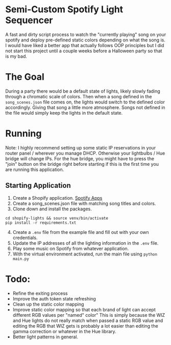 # Semi-Custom Spotify Light Sequencer

A fast and dirty script process to watch the "currently playing" song on your spotify and deploy pre-defined static colors depending on what the song is. I would have liked a better app that actually follows OOP principles but I did not start this project until a couple weeks before a Halloween party so that is my bad.

# The Goal
During a party there would be a default state of lights, likely slowly fading through a chromatic scale of colors. Then when a song defined in the `song_scenes.json` file comes on, the lights would switch to the defined color accordingly. Giving that song a little more atmosphere. Songs not defined in the file would simply keep the lights in the default state.

# Running
Note: I highly recommend setting up some static IP reservations in your router panel / wherever you manage DHCP. Otherwise your lightbulbs / Hue bridge will change IPs.
For the hue bridge, you might have to press the "join" button on the bridge right before starting if this is the first time you are running this application.

## Starting Application
1. Create a Shopify application. [Spotify Apps](https://developer.spotify.com/documentation/web-api/concepts/apps)
2. Create a song_scenes.json file with matching song titles and colors.
3. Clone down and install the packages.
```
cd shopify-lights && source venv/bin/activate
pip install -r requirements.txt
```
4. Create a `.env` file from the example file and fill out with your own credentials.
5. Update the IP addresses of all the lighting information in the `.env` file.
6. Play some music on Spotify from whatever application.
7. With the virtual environment activated, run the main file using `python main.py`


# Todo:
- Refine the exiting process
- Improve the auth token state refreshing
- Clean up the static color mapping
- Improve static color mapping so that each brand of light can accept different RGB values per "named" color"
    This is simply because the WIZ and Hue lights do not really match when passed a static RGB value and editing the RGB that WIZ gets is probably a lot easier than editing the gamma correction or whatever in the Hue library.
- Better light patterns in general.